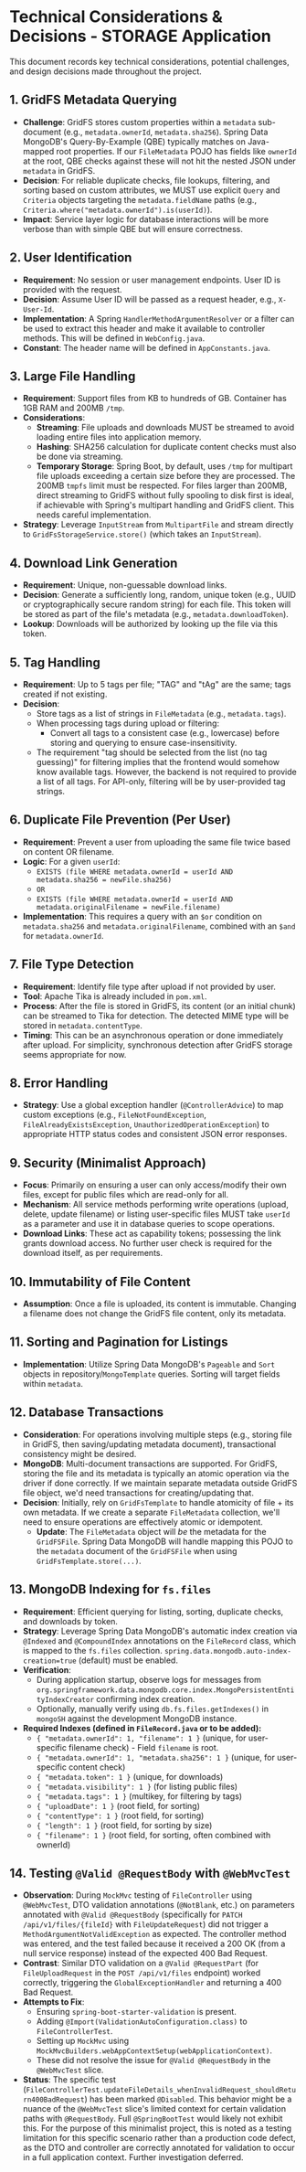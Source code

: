 # Technical Considerations & Decisions - STORAGE Application

This document records key technical considerations, potential challenges, and design decisions made throughout the project.

## 1. GridFS Metadata Querying
*   **Challenge**: GridFS stores custom properties within a `metadata` sub-document (e.g., `metadata.ownerId`, `metadata.sha256`). Spring Data MongoDB's Query-By-Example (QBE) typically matches on Java-mapped root properties. If our `FileMetadata` POJO has fields like `ownerId` at the root, QBE checks against these will not hit the nested JSON under `metadata` in GridFS.
*   **Decision**: For reliable duplicate checks, file lookups, filtering, and sorting based on custom attributes, we MUST use explicit `Query` and `Criteria` objects targeting the `metadata.fieldName` paths (e.g., `Criteria.where("metadata.ownerId").is(userId)`).
*   **Impact**: Service layer logic for database interactions will be more verbose than with simple QBE but will ensure correctness.

## 2. User Identification
*   **Requirement**: No session or user management endpoints. User ID is provided with the request.
*   **Decision**: Assume User ID will be passed as a request header, e.g., `X-User-Id`.
*   **Implementation**: A Spring `HandlerMethodArgumentResolver` or a filter can be used to extract this header and make it available to controller methods. This will be defined in `WebConfig.java`.
*   **Constant**: The header name will be defined in `AppConstants.java`.

## 3. Large File Handling
*   **Requirement**: Support files from KB to hundreds of GB. Container has 1GB RAM and 200MB `/tmp`.
*   **Considerations**:
    *   **Streaming**: File uploads and downloads MUST be streamed to avoid loading entire files into application memory.
    *   **Hashing**: SHA256 calculation for duplicate content checks must also be done via streaming.
    *   **Temporary Storage**: Spring Boot, by default, uses `/tmp` for multipart file uploads exceeding a certain size before they are processed. The 200MB `tmpfs` limit must be respected. For files larger than 200MB, direct streaming to GridFS without fully spooling to disk first is ideal, if achievable with Spring's multipart handling and GridFS client. This needs careful implementation.
*   **Strategy**: Leverage `InputStream` from `MultipartFile` and stream directly to `GridFsStorageService.store()` (which takes an `InputStream`).

## 4. Download Link Generation
*   **Requirement**: Unique, non-guessable download links.
*   **Decision**: Generate a sufficiently long, random, unique token (e.g., UUID or cryptographically secure random string) for each file. This token will be stored as part of the file's metadata (e.g., `metadata.downloadToken`).
*   **Lookup**: Downloads will be authorized by looking up the file via this token.

## 5. Tag Handling
*   **Requirement**: Up to 5 tags per file; "TAG" and "tAg" are the same; tags created if not existing.
*   **Decision**:
    *   Store tags as a list of strings in `FileMetadata` (e.g., `metadata.tags`).
    *   When processing tags during upload or filtering:
        *   Convert all tags to a consistent case (e.g., lowercase) before storing and querying to ensure case-insensitivity.
    *   The requirement "tag should be selected from the list (no tag guessing)" for filtering implies that the frontend would somehow know available tags. However, the backend is not required to provide a list of all tags. For API-only, filtering will be by user-provided tag strings.

## 6. Duplicate File Prevention (Per User)
*   **Requirement**: Prevent a user from uploading the same file twice based on content OR filename.
*   **Logic**: For a given `userId`:
    *   `EXISTS (file WHERE metadata.ownerId = userId AND metadata.sha256 = newFile.sha256)`
    *   `OR`
    *   `EXISTS (file WHERE metadata.ownerId = userId AND metadata.originalFilename = newFile.filename)`
*   **Implementation**: This requires a query with an `$or` condition on `metadata.sha256` and `metadata.originalFilename`, combined with an `$and` for `metadata.ownerId`.

## 7. File Type Detection
*   **Requirement**: Identify file type after upload if not provided by user.
*   **Tool**: Apache Tika is already included in `pom.xml`.
*   **Process**: After the file is stored in GridFS, its content (or an initial chunk) can be streamed to Tika for detection. The detected MIME type will be stored in `metadata.contentType`.
*   **Timing**: This can be an asynchronous operation or done immediately after upload. For simplicity, synchronous detection after GridFS storage seems appropriate for now.

## 8. Error Handling
*   **Strategy**: Use a global exception handler (`@ControllerAdvice`) to map custom exceptions (e.g., `FileNotFoundException`, `FileAlreadyExistsException`, `UnauthorizedOperationException`) to appropriate HTTP status codes and consistent JSON error responses.

## 9. Security (Minimalist Approach)
*   **Focus**: Primarily on ensuring a user can only access/modify their own files, except for public files which are read-only for all.
*   **Mechanism**: All service methods performing write operations (upload, delete, update filename) or listing user-specific files MUST take `userId` as a parameter and use it in database queries to scope operations.
*   **Download Links**: These act as capability tokens; possessing the link grants download access. No further user check is required for the download itself, as per requirements.

## 10. Immutability of File Content
*   **Assumption**: Once a file is uploaded, its content is immutable. Changing a filename does not change the GridFS file content, only its metadata.

## 11. Sorting and Pagination for Listings
*   **Implementation**: Utilize Spring Data MongoDB's `Pageable` and `Sort` objects in repository/`MongoTemplate` queries. Sorting will target fields within `metadata`.

## 12. Database Transactions
*   **Consideration**: For operations involving multiple steps (e.g., storing file in GridFS, then saving/updating metadata document), transactional consistency might be desired.
*   **MongoDB**: Multi-document transactions are supported. For GridFS, storing the file and its metadata is typically an atomic operation via the driver if done correctly. If we maintain separate metadata outside GridFS file object, we'd need transactions for creating/updating that.
*   **Decision**: Initially, rely on `GridFsTemplate` to handle atomicity of file + its own metadata. If we create a separate `FileMetadata` collection, we'll need to ensure operations are effectively atomic or idempotent.
    *   **Update**: The `FileMetadata` object will *be* the metadata for the `GridFSFile`. Spring Data MongoDB will handle mapping this POJO to the `metadata` document of the `GridFSFile` when using `GridFsTemplate.store(...)`.

## 13. MongoDB Indexing for `fs.files`
*   **Requirement**: Efficient querying for listing, sorting, duplicate checks, and downloads by token.
*   **Strategy**: Leverage Spring Data MongoDB's automatic index creation via `@Indexed` and `@CompoundIndex` annotations on the `FileRecord` class, which is mapped to the `fs.files` collection. `spring.data.mongodb.auto-index-creation=true` (default) must be enabled.
*   **Verification**:
    *   During application startup, observe logs for messages from `org.springframework.data.mongodb.core.index.MongoPersistentEntityIndexCreator` confirming index creation.
    *   Optionally, manually verify using `db.fs.files.getIndexes()` in `mongoSH` against the development MongoDB instance.
*   **Required Indexes (defined in `FileRecord.java` or to be added):**
    *   `{ "metadata.ownerId": 1, "filename": 1 }` (unique, for user-specific filename check) - Field `filename` is root.
    *   `{ "metadata.ownerId": 1, "metadata.sha256": 1 }` (unique, for user-specific content check)
    *   `{ "metadata.token": 1 }` (unique, for downloads)
    *   `{ "metadata.visibility": 1 }` (for listing public files)
    *   `{ "metadata.tags": 1 }` (multikey, for filtering by tags)
    *   `{ "uploadDate": 1 }` (root field, for sorting)
    *   `{ "contentType": 1 }` (root field, for sorting)
    *   `{ "length": 1 }` (root field, for sorting by size)
    *   `{ "filename": 1 }` (root field, for sorting, often combined with ownerId)

## 14. Testing `@Valid @RequestBody` with `@WebMvcTest`
*   **Observation**: During `MockMvc` testing of `FileController` using `@WebMvcTest`, DTO validation annotations (`@NotBlank`, etc.) on parameters annotated with `@Valid @RequestBody` (specifically for `PATCH /api/v1/files/{fileId}` with `FileUpdateRequest`) did not trigger a `MethodArgumentNotValidException` as expected. The controller method was entered, and the test failed because it received a 200 OK (from a null service response) instead of the expected 400 Bad Request.
*   **Contrast**: Similar DTO validation on a `@Valid @RequestPart` (for `FileUploadRequest` in the `POST /api/v1/files` endpoint) worked correctly, triggering the `GlobalExceptionHandler` and returning a 400 Bad Request.
*   **Attempts to Fix**:
    *   Ensuring `spring-boot-starter-validation` is present.
    *   Adding `@Import(ValidationAutoConfiguration.class)` to `FileControllerTest`.
    *   Setting up `MockMvc` using `MockMvcBuilders.webAppContextSetup(webApplicationContext)`.
    *   These did not resolve the issue for `@Valid @RequestBody` in the `@WebMvcTest` slice.
*   **Status**: The specific test (`FileControllerTest.updateFileDetails_whenInvalidRequest_shouldReturn400BadRequest`) has been marked `@Disabled`. This behavior might be a nuance of the `@WebMvcTest` slice's limited context for certain validation paths with `@RequestBody`. Full `@SpringBootTest` would likely not exhibit this. For the purpose of this minimalist project, this is noted as a testing limitation for this specific scenario rather than a production code defect, as the DTO and controller are correctly annotated for validation to occur in a full application context. Further investigation deferred. 